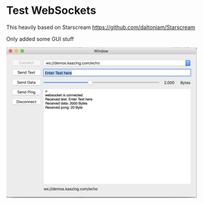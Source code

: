 # Test WebSockets

This heavily based on Starscream https://github.com/daltoniam/Starscream 

Only added some GUI stuff


![CertDrag](https://github.com/frcocoatst/TestWebSockets/blob/master/testwebsockets.png)

